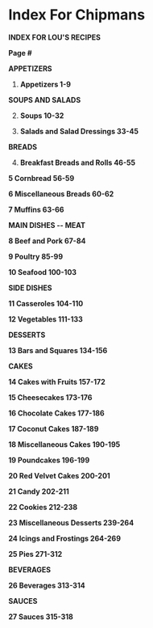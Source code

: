 # Index For Chipmans

**INDEX FOR LOU'S RECIPES**

**Page \#**

**APPETIZERS**

1.  **Appetizers 1-9**

**SOUPS AND SALADS**

2.  **Soups 10-32**

3.  **Salads and Salad Dressings 33-45**

**BREADS**

4.  **Breakfast Breads and Rolls 46-55**

**5 Cornbread 56-59**

**6 Miscellaneous Breads 60-62**

**7 Muffins 63-66**

**MAIN DISHES -- MEAT**

**8 Beef and Pork 67-84**

**9 Poultry 85-99**

**10 Seafood 100-103**

**SIDE DISHES**

**11 Casseroles 104-110**

**12 Vegetables 111-133**

**DESSERTS**

**13 Bars and Squares 134-156**

**CAKES**

**14 Cakes with Fruits 157-172**

**15 Cheesecakes 173-176**

**16 Chocolate Cakes 177-186**

**17 Coconut Cakes 187-189**

**18 Miscellaneous Cakes 190-195**

**19 Poundcakes 196-199**

**20 Red Velvet Cakes 200-201**

**21 Candy 202-211**

**22 Cookies 212-238**

**23 Miscellaneous Desserts 239-264**

**24 Icings and Frostings 264-269**

**25 Pies 271-312**

**BEVERAGES**

**26 Beverages 313-314**

**SAUCES**

**27 Sauces 315-318**
